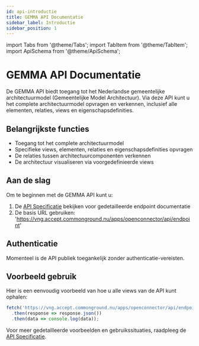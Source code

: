 ```yaml
---
id: api-introductie
title: GEMMA API Documentatie
sidebar_label: Introductie
sidebar_position: 1
---
```


import Tabs from '@theme/Tabs';
import TabItem from '@theme/TabItem';
import ApiSchema from '@theme/ApiSchema';

# GEMMA API Documentatie

De GEMMA API biedt toegang tot het Nederlandse gemeentelijke architectuurmodel (Gemeentelijke Model Architectuur). Via deze API kunt u het complete architectuurmodel opvragen en verkennen, inclusief alle elementen, relaties, views en eigenschapsdefinities.

## Belangrijkste functies

- Toegang tot het complete architectuurmodel
- Specifieke views, elementen, relaties en eigenschapsdefinities opvragen
- De relaties tussen architectuurcomponenten verkennen
- De architectuur visualiseren via voorgedefinieerde views

## Aan de slag

Om te beginnen met de GEMMA API kunt u:

1. De [API Specificatie](/api) bekijken voor gedetailleerde endpoint documentatie
2. De basis URL gebruiken: 'https://vng.accept.commonground.nu/apps/openconnector/api/endpoint'

## Authenticatie

Momenteel is de API publiek toegankelijk zonder authenticatie-vereisten.

## Voorbeeld gebruik

Hier is een eenvoudig voorbeeld van hoe u alle views van de API kunt ophalen:

```javascript
fetch('https://vng.accept.commonground.nu/apps/openconnector/api/endpoint/views')
  .then(response => response.json())
  .then(data => console.log(data));
```

Voor meer gedetailleerde voorbeelden en gebruikssituaties, raadpleeg de [API Specificatie](/api). 